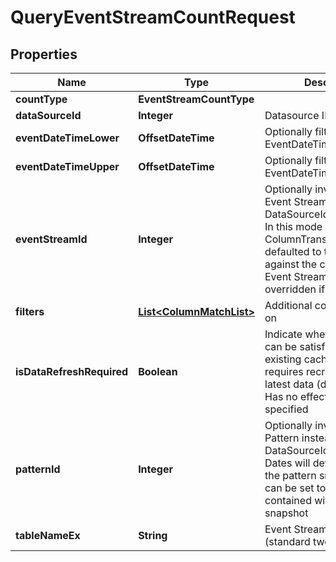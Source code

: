 

# QueryEventStreamCountRequest


## Properties

| Name | Type | Description | Notes |
|------------ | ------------- | ------------- | -------------|
|**countType** | **EventStreamCountType** |  |  [optional] |
|**dataSourceId** | **Integer** | Datasource ID |  [optional] |
|**eventDateTimeLower** | **OffsetDateTime** | Optionally filter by EventDateTime |  [optional] |
|**eventDateTimeUpper** | **OffsetDateTime** | Optionally filter by EventDateTime |  [optional] |
|**eventStreamId** | **Integer** | Optionally invoke using an Event Stream ID instead of DataSourceId/TableNameEx. In this mode ColumnTransforms will be defaulted to those published against the columns of the Event Stream but can still be overridden if required |  [optional] |
|**filters** | [**List&lt;ColumnMatchList&gt;**](ColumnMatchList.md) | Additional columns to filter on |  [optional] |
|**isDataRefreshRequired** | **Boolean** | Indicate whether the request can be satisfied with an existing cached result or requires recreation with latest data (default false). Has no effect if PatternId is specified |  [optional] |
|**patternId** | **Integer** | Optionally invoke using a Pattern instead of DataSourceId/TableNameEx. Dates will default to those of the pattern snapshot but can be set to any range contained within that snapshot |  [optional] |
|**tableNameEx** | **String** | Event Stream table (standard two part name ex) |  [optional] |



